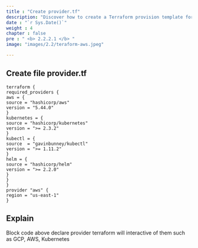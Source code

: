 ```yaml
---
title : "Create provider.tf"
description: "Discover how to create a Terraform provision template for building zero downtime applications. Learn step-by-step instructions and best practices for automating your AWS infrastructure"
date : "`r Sys.Date()`"
weight : 4
chapter : false
pre : " <b> 2.2.2.1 </b> "
image: "images/2.2/teraform-aws.jpeg"

---
```

## Create file provider.tf
    terraform {
    required_providers {
    aws = {
    source = "hashicorp/aws"
    version = "5.44.0"
    }
    kubernetes = {
    source = "hashicorp/kubernetes"
    version = ">= 2.3.2"
    }
    kubectl = {
    source  = "gavinbunney/kubectl"
    version = ">= 1.11.2"
    }
    helm = {
    source = "hashicorp/helm"
    version = ">= 2.2.0"
    }
    }
    }
    provider "aws" {
    region = "us-east-1"
    }
## Explain
Block code above declare provider terraform will interactive of them such as GCP, AWS, Kubernetes